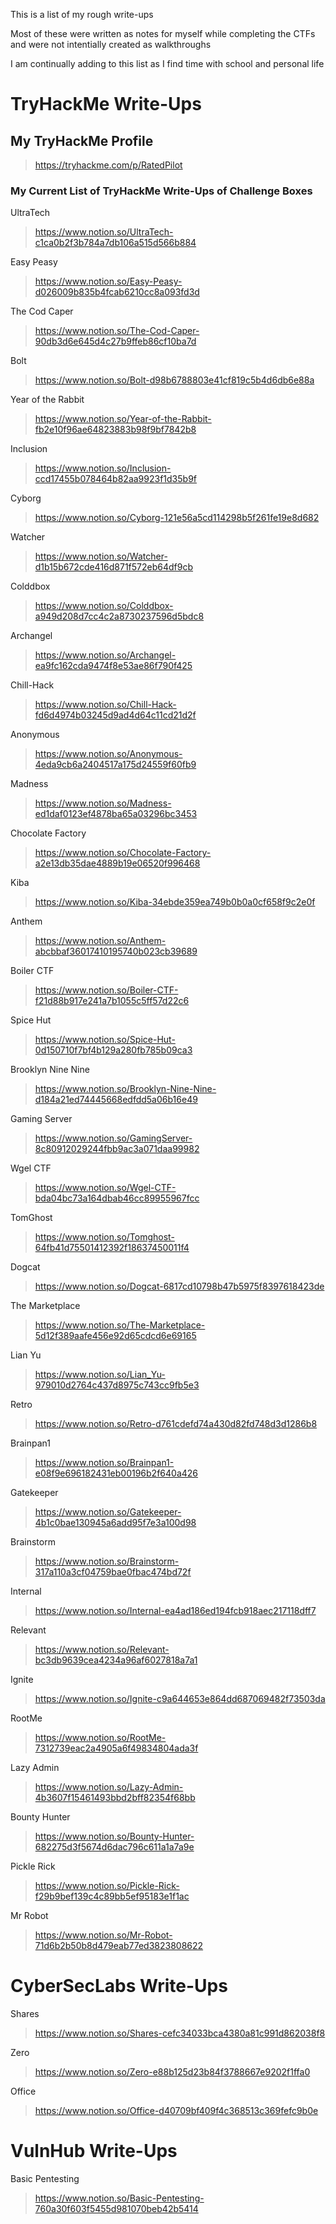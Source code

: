 This is a list of my rough write-ups 

Most of these were written as notes for myself while completing the CTFs and were not intentially created as walkthroughs

I am continually adding to this list as I find time with school and personal life

# TryHackMe Write-Ups

## My TryHackMe Profile
>https://tryhackme.com/p/RatedPilot  

### My Current List of TryHackMe Write-Ups of Challenge Boxes

UltraTech
>https://www.notion.so/UltraTech-c1ca0b2f3b784a7db106a515d566b884

Easy Peasy
>https://www.notion.so/Easy-Peasy-d026009b835b4fcab6210cc8a093fd3d

The Cod Caper
>https://www.notion.so/The-Cod-Caper-90db3d6e645d4c27b9ffeb86cf10ba7d

Bolt
>https://www.notion.so/Bolt-d98b6788803e41cf819c5b4d6db6e88a

Year of the Rabbit
>https://www.notion.so/Year-of-the-Rabbit-fb2e10f96ae64823883b98f9bf7842b8

Inclusion
>https://www.notion.so/Inclusion-ccd17455b078464b82aa9923f1d35b9f

Cyborg
>https://www.notion.so/Cyborg-121e56a5cd114298b5f261fe19e8d682

Watcher
>https://www.notion.so/Watcher-d1b15b672cde416d871f572eb64df9cb

Colddbox 
>https://www.notion.so/Colddbox-a949d208d7cc4c2a8730237596d5bdc8

Archangel
>https://www.notion.so/Archangel-ea9fc162cda9474f8e53ae86f790f425

Chill-Hack
>https://www.notion.so/Chill-Hack-fd6d4974b03245d9ad4d64c11cd21d2f

Anonymous
>https://www.notion.so/Anonymous-4eda9cb6a2404517a175d24559f60fb9

Madness
>https://www.notion.so/Madness-ed1daf0123ef4878ba65a03296bc3453

Chocolate Factory
>https://www.notion.so/Chocolate-Factory-a2e13db35dae4889b19e06520f996468

Kiba
>https://www.notion.so/Kiba-34ebde359ea749b0b0a0cf658f9c2e0f

Anthem
>https://www.notion.so/Anthem-abcbbaf36017410195740b023cb39689

Boiler CTF
>https://www.notion.so/Boiler-CTF-f21d88b917e241a7b1055c5ff57d22c6

Spice Hut
>https://www.notion.so/Spice-Hut-0d150710f7bf4b129a280fb785b09ca3

Brooklyn Nine Nine
>https://www.notion.so/Brooklyn-Nine-Nine-d184a21ed74445668edfdd5a06b16e49

Gaming Server
>https://www.notion.so/GamingServer-8c80912029244fbb9ac3a071daa99982

Wgel CTF
>https://www.notion.so/Wgel-CTF-bda04bc73a164dbab46cc89955967fcc

TomGhost
>https://www.notion.so/Tomghost-64fb41d75501412392f18637450011f4

Dogcat
>https://www.notion.so/Dogcat-6817cd10798b47b5975f8397618423de

The Marketplace
>https://www.notion.so/The-Marketplace-5d12f389aafe456e92d65cdcd6e69165

Lian Yu
>https://www.notion.so/Lian_Yu-979010d2764c437d8975c743cc9fb5e3

Retro
>https://www.notion.so/Retro-d761cdefd74a430d82fd748d3d1286b8

Brainpan1
>https://www.notion.so/Brainpan1-e08f9e696182431eb00196b2f640a426

Gatekeeper
>https://www.notion.so/Gatekeeper-4b1c0bae130945a6add95f7e3a100d98

Brainstorm
>https://www.notion.so/Brainstorm-317a110a3cf04759bae0fbac474bd72f

Internal
>https://www.notion.so/Internal-ea4ad186ed194fcb918aec217118dff7

Relevant
>https://www.notion.so/Relevant-bc3db9639cea4234a96af6027818a7a1

Ignite
>https://www.notion.so/Ignite-c9a644653e864dd687069482f73503da

RootMe
>https://www.notion.so/RootMe-7312739eac2a4905a6f49834804ada3f

Lazy Admin
>https://www.notion.so/Lazy-Admin-4b3607f15461493bbd2bff82354f68bb

Bounty Hunter
>https://www.notion.so/Bounty-Hunter-682275d3f5674d6dac796c611a1a7a9e

Pickle Rick
>https://www.notion.so/Pickle-Rick-f29b9bef139c4c89bb5ef95183e1f1ac

Mr Robot
>https://www.notion.so/Mr-Robot-71d6b2b50b8d479eab77ed3823808622

# CyberSecLabs Write-Ups

Shares
>https://www.notion.so/Shares-cefc34033bca4380a81c991d862038f8

Zero
>https://www.notion.so/Zero-e88b125d23b84f3788667e9202f1ffa0

Office
>https://www.notion.so/Office-d40709bf409f4c368513c369fefc9b0e

# VulnHub Write-Ups

Basic Pentesting
>https://www.notion.so/Basic-Pentesting-760a30f603f5455d981070beb42b5414
